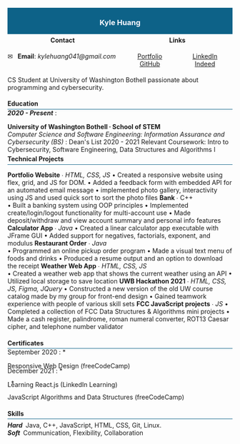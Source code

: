 <div width="100%" height="100%" style="background: #0d6288; display: flex; justify-content: center; align-items: center;margin: -15px 0 -20px 0;">
    <h3 width="100%" height="100%" style="text-align: center; color: ghostwhite;">
        Kyle Huang
    </h3>
</div>

<div width="100%" height="100%" style="display: flex; justify-content: space-evenly; align-center: center;">
    <div style="width: 100%; height: 100%; margin-right: 10px; padding: 5px 0 10px 0;">
        <h4 style="text-align: center;">Contact</h4>
        <span>&#9993;&ensp; <b>Email</b>: <em>kylehuang041@gmail.com</em></span>
    </div>
    <div style="width: 100%; height: 100%; display: flex; flex-direction: column; justify-content: center; padding: 5px 0;">
        <h4 style="text-align: center;">Links</h4>
        <div style="display: flex; flex-direction: row; width: 100%;
        height: 100%; justify-content: space-around;">
            <div style="width: 100%; height: 100%; text-align: center;">
                <a target="_blank" href="https://kylehuang041.github.io/Portfolio/">Portfolio</a><br>
                <a target="_blank" href="https://github.com/kylehuang041">GitHub</a><br>
            </div>
            <div style="width: 100%; height: 100%; text-align: center;">
                <a target="_blank" href="https://www.linkedin.com/in/kyle-huang-9492811ba/">LinkedIn</a><br>
                <a target="_blank" href="https://my.indeed.com/p/kyleh-r7behmb">Indeed</a><br>
            </div>
        </div>
    </div>
</div>

<p>CS Student at University of Washington Bothell passionate about programming and cybersecurity.</p>

#### Education

<hr style="background: #0d6288; margin: -15px 0 -15px 0;">

<b><i>2020 - Present</i></b>
: <p style="margin: 0 0 -15px 0"><strong>University of Washington Bothell ∙ School of STEM</strong><br><em>Computer Science and Software Engineering: Information Assurance and Cybersecurity (BS)</em>
: Dean's List 2020 - 2021
Relevant Coursework: Intro to Cybersecurity, Software Engineering, Data Structures and Algorithms I</p>

#### Technical Projects

<hr style="background: #0d6288; margin: -15px 0 5px 0;">

<b>Portfolio Website</b> ∙ <i>HTML, CSS, JS</i>
•	Created a responsive website using flex, grid, and JS for DOM.
•	Added a feedback form with embedded API for an automated email message 
•	implemented photo gallery, interactivity using JS and used quick sort to sort the photo files
<b>Bank</b> ∙ <i></i>C++			
•	Built a banking system using OOP principles
•	Implemented create/login/logout functionality for multi-account use
•   Made deposit/withdraw and view account summary and personal info features
<b>Calculator App</b> ∙ <i>Java</i>	
•	Created a linear calculator app executable with JFrame GUI
•	Added support for negatives, factorials, exponent, and modulus
<b>Restaurant Order</b> ∙ <i>Java</i>	
•	Programmed an online pickup order program
•	Made a visual text menu of foods and drinks
•	Produced a resume output and an option to download the receipt
<b>Weather Web App</b> ∙ <i>HTML, CSS, JS</i>	
•	Created a weather web app that shows the current weather using an API
•	Utilized local storage to save location
<b>UWB Hackathon 2021</b> ∙ <i>HTML, CSS, JS, Figma, JQuery</i>
•	Constructed a new version of the old UW course catalog made by my group for front-end design
•	Gained teamwork experience with people of various skill sets
<b>FCC JavaScript projects</b> ∙ <i>JS</i>
•	Completed a collection of FCC Data Structures & Algorithms mini projects
•	Made a cash register, palindrome, roman numeral converter, ROT13 Caesar cipher, and telephone number validator

#### Certificates

<hr style="background: #0d6288; margin: -15px 0 -15px 0;">

September 2020
: * <p style="margin-bottom: -20px;">Responsive Web Design (freeCodeCamp)</p>

December 2021
: * <p style="margin-bottom: -20px;">Learning React.js (LinkedIn Learning)</p>
: * <p>JavaScript Algorithms and Data Structures (freeCodeCamp)</p>

#### Skills

<hr style="background: #0d6288; margin: -15px 0 5px 0;">

<p style="margin: 0px;"><strong><i>Hard</i></strong>&ensp;Java, C++, JavaScript, HTML, CSS, Git, Linux.
<p style="margin: 0;"><strong><i>Soft</i></strong>&ensp;Communication, Flexibility, Collaboration</p>